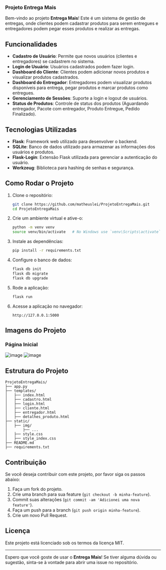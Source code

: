### Projeto Entrega Mais

Bem-vindo ao projeto **Entrega Mais**! Este é um sistema de gestão de entregas, onde clientes podem cadastrar produtos para serem entregues e entregadores podem pegar esses produtos e realizar as entregas.

## Funcionalidades

- **Cadastro de Usuário**: Permite que novos usuários (clientes e entregadores) se cadastrem no sistema.
- **Login de Usuário**: Usuários cadastrados podem fazer login.
- **Dashboard do Cliente**: Clientes podem adicionar novos produtos e visualizar produtos cadastrados.
- **Dashboard do Entregador**: Entregadores podem visualizar produtos disponíveis para entrega, pegar produtos e marcar produtos como entregues.
- **Gerenciamento de Sessões**: Suporte a login e logout de usuários.
- **Status de Produtos**: Controle de status dos produtos (Aguardando entregador, Pacote com entregador, Produto Entregue, Pedido Finalizado).

## Tecnologias Utilizadas

- **Flask**: Framework web utilizado para desenvolver o backend.
- **SQLite**: Banco de dados utilizado para armazenar as informações dos usuários e produtos.
- **Flask-Login**: Extensão Flask utilizada para gerenciar a autenticação do usuário.
- **Werkzeug**: Biblioteca para hashing de senhas e segurança.

## Como Rodar o Projeto

1. Clone o repositório:
    ```bash
    git clone https://github.com/matheuslei/ProjetoEntregaMais.git
    cd ProjetoEntregaMais
    ```

2. Crie um ambiente virtual e ative-o:
    ```bash
    python -m venv venv
    source venv/bin/activate   # No Windows use `venv\Scripts\activate`
    ```

3. Instale as dependências:
    ```bash
    pip install -r requirements.txt
    ```

4. Configure o banco de dados:
    ```bash
    flask db init
    flask db migrate
    flask db upgrade
    ```

5. Rode a aplicação:
    ```bash
    flask run
    ```

6. Acesse a aplicação no navegador:
    ```text
    http://127.0.0.1:5000
    ```

## Imagens do Projeto

### Página Inicial
![image](https://github.com/matheuslei/ProjetoEntregaMais/assets/65515537/4cde5c50-f5a5-497e-9e22-dacff402becc)
![image](https://github.com/matheuslei/ProjetoEntregaMais/assets/65515537/612255f6-ac22-47b8-be0a-811a5c2256ee)


## Estrutura do Projeto

```
ProjetoEntregaMais/
├── app.py
├── templates/
│   ├── index.html
│   ├── cadastro.html
│   ├── login.html
│   ├── cliente.html
│   ├── entregador.html
│   ├── detalhes_produto.html
├── static/
│   ├── img/
│       ├── ...
│   ├── style.css
│   ├── style_index.css
├── README.md
├── requirements.txt
```

## Contribuição

Se você deseja contribuir com este projeto, por favor siga os passos abaixo:

1. Faça um fork do projeto.
2. Crie uma branch para sua feature (`git checkout -b minha-feature`).
3. Commit suas alterações (`git commit -am 'Adicionei uma nova feature'`).
4. Faça um push para a branch (`git push origin minha-feature`).
5. Crie um novo Pull Request.

## Licença

Este projeto está licenciado sob os termos da licença MIT.

---

Espero que você goste de usar o **Entrega Mais**! Se tiver alguma dúvida ou sugestão, sinta-se à vontade para abrir uma issue no repositório.
